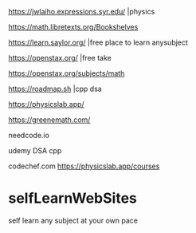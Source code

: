 https://jwlaiho.expressions.syr.edu/  |physics

https://math.libretexts.org/Bookshelves  

https://learn.saylor.org/ |free place to learn anysubject

https://openstax.org/  |free take

https://openstax.org/subjects/math

https://roadmap.sh |cpp dsa

https://physicslab.app/

https://greenemath.com/

needcode.io

udemy DSA cpp

codechef.com
https://physicslab.app/courses
# selfLearnWebSites
self learn any subject at your own pace
